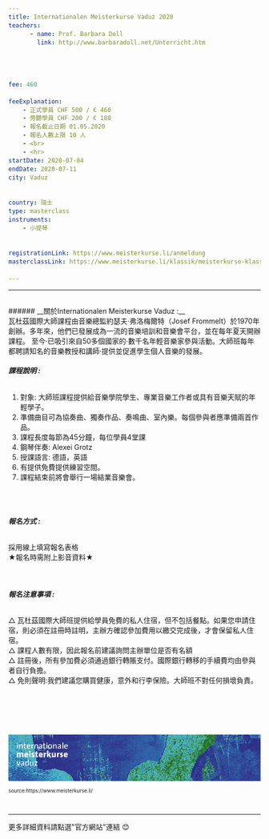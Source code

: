 ```yaml
---
title: Internationalen Meisterkurse Vaduz 2020
teachers:
      - name: Prof. Barbara Doll 
        link: http://www.barbaradoll.net/Unterricht.htm




fee: 460

feeExplanation: 
    - 正式學員 CHF 500 / € 460
    - 旁聽學員 CHF 200 / € 180
    - 報名截止日期 01.05.2020
    - 報名人數上限 10 人
    - <br>
    - <hr>
startDate: 2020-07-04
endDate: 2020-07-11
city: Vaduz
      

country: 瑞士
type: masterclass
instruments:
    - 小提琴
    

registrationLink: https://www.meisterkurse.li/anmeldung
masterclassLink: https://www.meisterkurse.li/klassik/meisterkurse-klassik
    
---
```

<hr>
<br>
###### __關於Internationalen Meisterkurse Vaduz :__<br>  
瓦杜茲國際大師課程由音樂總監約瑟夫·弗洛梅爾特（Josef Frommelt）於1970年創辦。多年來，他們已發展成為一流的音樂培訓和音樂會平台，並在每年夏天開辦課程。
至今·已吸引來自50多個國家的·數千名年輕音樂家參與活動。大師班每年都聘請知名的音樂教授和講師·提供並促進學生個人音樂的發展。

<br> 


###### __課程說明 :__<br>  
1) 對象: 大師班課程提供給音樂學院學生、專業音樂工作者或具有音樂天賦的年輕學子。<br>
2) 準備曲目可為協奏曲、獨奏作品、奏鳴曲、室內樂。每個參與者應準備兩首作品。<br>
3) 課程長度每節為45分鐘，每位學員4堂課<br>
4) 鋼琴伴奏: Alexei Grotz<br>
5) 授課語言: 德語，英語<br>
6) 有提供免費提供練習空間。<br>
7) 課程結束前將會舉行一場結業音樂會。<br>
<br>

<br>

###### __報名方式 :__<br> 

採用線上填寫報名表格<br>
★報名時需附上影音資料★<br>
<br>
<br>
###### __報名注意事項 :__<br>
△ 瓦杜茲國際大師班提供給學員免費的私人住宿，但不包括餐點。如果您申請住宿，則必須在註冊時註明，主辦方確認參加費用以繳交完成後，才會保留私人住宿。<br>
△ 課程人數有限，因此報名前建議詢問主辦單位是否有名額<br>
△ 註冊後，所有參加費必須通過銀行轉賬支付。國際銀行轉移的手續費均由參與者自行負擔。<br>
△ 免則聲明:我們建議您購買健康，意外和行李保險。大師班不對任何損壞負責。<br>
<br>
<br>
<br>
<br>
<br>

<img src="/assets/img/Vaduz-Meisterkurs.png" class="img-fluid" alt="...">
<P style="font-size: 10px">source:https://www.meisterkurse.li/</P>


<br>
<hr>
更多詳細資料請點選"官方網站"連結 😊
